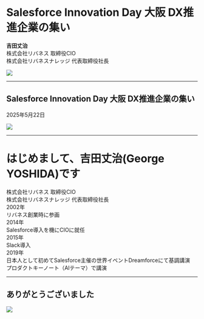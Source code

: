 # Salesforce Innovation Day 大阪 DX推進企業の集い
**吉田丈治**  
株式会社リバネス 取締役CIO  
株式会社リバネスナレッジ 代表取締役社長

![](../../assets/images/company_logo.png)

---

## Salesforce Innovation Day 大阪 DX推進企業の集い
2025年5月22日

![](../../assets/images/company_logo.png)

---

# はじめまして、吉田丈治(George YOSHIDA)です
株式会社リバネス 取締役CIO  
株式会社リバネスナレッジ 代表取締役社長  
2002年  
リバネス創業時に参画  
2014年  
Salesforce導入を機にCIOに就任  
2015年  
Slack導入  
2019年  
日本人として初めてSalesforce主催の世界イベントDreamforceにて基調講演  
プロダクトキーノート（AIテーマ）で講演

---

## ありがとうございました
![](../../assets/images/company_logo.png)
